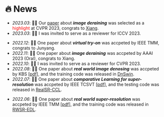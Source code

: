 # 🔥 News
- *2023.03*: 🎉🎉 Our [paper](https://openaccess.thecvf.com/content/CVPR2023/html/Chen_Learning_a_Sparse_Transformer_Network_for_Effective_Image_Deraining_CVPR_2023_paper.html) about ***image deraining*** was selected as a <font color=red>highlight</font> at CVPR 2023, congrats to [Xiang](https://cschenxiang.github.io).
- *2023.03*: 🎉🎉 I was invited to serve as a reviewer for ICCV 2023.
<!-- - *2023.02*: 🎉🎉 One paper about ***image deraining*** was accpeted by CVPR 2023, congrats to Xiang. -->
- *2022.12*: 🎉🎉 One paper about ***virtual try-on*** was accpeted by IEEE TMM, congrats to Junyang.
- *2022.11*: 🎉🎉 One paper about ***image deraining*** was accpeted by AAAI 2023 (Oral), congrats to Xiang.
- *2022.10*: 🎉🎉 I was invited to serve as a reviewer for CVPR 2023.
- *2022.08*: 🎉🎉 One paper about ***real world image denosing*** was accpeted by KBS [[pdf](https://www.sciencedirect.com/science/article/pii/S0950705122009224?via%3Dihub)], and the training code was released in [DnSwin](https://github.com/House-Leo/DnSwin).
- *2022.07*: 🎉🎉 One paper about ***comparative Learning for super-resolution*** was accpeted by IEEE TCSVT [[pdf](https://ieeexplore.ieee.org/document/9847265)], and the testing code was released in [RealSR-CCL](https://github.com/House-Leo/RealSR-CCL).
<!-- - *2022.07*: ⚡⚡ We have released the [RealSR-Zero dataset](https://github.com/House-Leo/RealSR-Zero) for ***real-scene image SR*** testing. -->
<!-- - *2022.07*: 🎉🎉 One paper about ***efficient super-resolution*** was accpeted by Neurocomputing [[pdf](https://www.sciencedirect.com/science/article/pii/S0925231222009080)], and the testing code was released in [PRRN](https://github.com/House-Leo/PRRN). -->
<!-- - *2022.06*: 🎉🎉 One paper about ***real world image denoising*** got the **major revision** by KBS. -->
- *2022.06*: 🎉🎉 One paper about ***real world super-resolution*** was accpeted by IEEE TMM [[pdf](https://ieeexplore.ieee.org/abstract/document/9792626/)], and the training code was released in [RWSR-EDL](https://github.com/House-Leo/RWSR-EDL).
<!-- - *2022.04*: 🎉🎉 One paper about ***point cloud*** was accpeted by Electronics. -->
<!-- - *2021.12*: 🎉🎉 I got the Ph.D offer from [Nanjing University of Science and Technology](http://www.njust.edu.cn/). -->